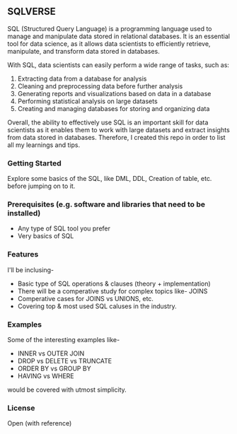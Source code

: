 ## SQLVERSE

SQL (Structured Query Language) is a programming language used to manage and manipulate data stored in relational databases. It is an essential tool for data science, as it allows data scientists to efficiently retrieve, manipulate, and transform data stored in databases.

With SQL, data scientists can easily perform a wide range of tasks, such as:
1. Extracting data from a database for analysis
2. Cleaning and preprocessing data before further analysis
3. Generating reports and visualizations based on data in a database
4. Performing statistical analysis on large datasets
5. Creating and managing databases for storing and organizing data

Overall, the ability to effectively use SQL is an important skill for data scientists as it enables them to work with large datasets and extract insights from data stored in databases. Therefore, I created this repo in order to list all my learnings and tips.

### Getting Started
Explore some basics of the SQL, like DML, DDL, Creation of table, etc. before jumping on to it.

### Prerequisites (e.g. software and libraries that need to be installed)
- Any type of SQL tool you prefer
- Very basics of SQL

### Features
I'll be inclusing-
- Basic type of SQL operations & clauses (theory + implementation)
- There will be a comperative study for complex topics like- JOINS
- Comperative cases for JOINS vs UNIONS, etc.
- Covering top & most used SQL caluses in the industry.

### Examples
Some of the interesting examples like- 
- INNER vs OUTER JOIN
- DROP vs DELETE vs TRUNCATE
- ORDER BY vs GROUP BY
- HAVING vs WHERE

would be covered with utmost simplicity.

### License
Open (with reference)

